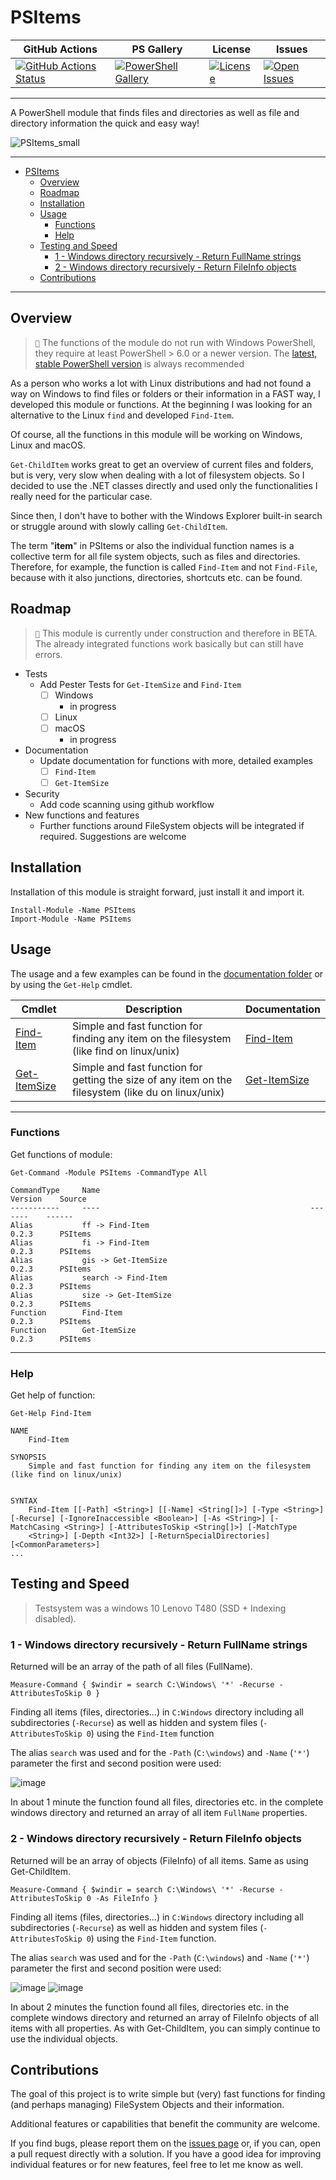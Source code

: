# PSItems

| GitHub Actions                                                         | PS Gallery                                          | License                              | Issues                            |
| ---------------------------------------------------------------------- | --------------------------------------------------- | ------------------------------------ | --------------------------------- |
| [![GitHub Actions Status][github-actions-badge]][github-actions-build] | [![PowerShell Gallery][psgallery-badge]][psgallery] | [![License][license-badge]][license] | [![Open Issues][issues-badge]][issues]  |

---

A PowerShell module that finds files and directories as well as file and directory information the quick and easy way!

![PSItems_small](https://user-images.githubusercontent.com/6794362/183587608-69d4adab-aeee-4f5f-8073-50685aa0c626.png)

---

- [PSItems](#psitems)
  - [Overview](#overview)
  - [Roadmap](#roadmap)
  - [Installation](#installation)
  - [Usage](#usage)
    - [Functions](#functions)
    - [Help](#help)
  - [Testing and Speed](#testing-and-speed)
    - [1 - Windows directory recursively - Return FullName strings](#1---windows-directory-recursively---return-fullname-strings)
    - [2 - Windows directory recursively - Return FileInfo objects](#2---windows-directory-recursively---return-fileinfo-objects)
  - [Contributions](#contributions)

---

## Overview

> ``📝`` The functions of the module do not run with Windows PowerShell, they require at least PowerShell > 6.0 or a newer version. The [latest, stable PowerShell version](https://github.com/PowerShell/PowerShell/releases) is always recommended

As a person who works a lot with Linux distributions and had not found a way on Windows to find files or folders or their information in a FAST way, I developed this module or functions.
At the beginning I was looking for an alternative to the Linux `find` and developed `Find-Item`.

Of course, all the functions in this module will be working on Windows, Linux and macOS.

`Get-ChildItem` works great to get an overview of current files and folders, but is very, very slow when dealing with a lot of filesystem objects.
So I decided to use the .NET classes directly and used only the functionalities I really need for the particular case.

Since then, I don't have to bother with the Windows Explorer built-in search or struggle around with slowly calling `Get-ChildItem`.

The term "**item**" in PSItems or also the individual function names is a collective term for all file system objects, such as files and directories.
Therefore, for example, the function is called `Find-Item` and not `Find-File`, because with it also junctions, directories, shortcuts etc. can be found.

## Roadmap

> ``📝`` This module is currently under construction and therefore in BETA. The already integrated functions work basically but can still have errors.

- Tests
  - Add Pester Tests for `Get-ItemSize` and `Find-Item`
    - [ ] Windows
      - in progress
    - [ ] Linux
    - [ ] macOS
      - in progress
- Documentation
  - Update documentation for functions with more, detailed examples
    - [ ] `Find-Item`
    - [ ] `Get-ItemSize`
- Security
  - Add code scanning using github workflow
- New functions and features
  - Further functions around FileSystem objects will be integrated if required. Suggestions are welcome

## Installation

Installation of this module is straight forward, just install it and import it.

```pwsh
Install-Module -Name PSItems
Import-Module -Name PSItems
```

## Usage

The usage and a few examples can be found in the [documentation folder](docs/en-US/) or by using the `Get-Help` cmdlet.

| Cmdlet                                            | Description                                                                                         | Documentation                                  |
| ------------------------------------------------- | --------------------------------------------------------------------------------------------------- | ---------------------------------------------- |
| [Find-Item](PSItems/Public/Find-Item.ps1)       | Simple and fast function for finding any item on the filesystem (like find on linux/unix)           | [Find-Item](docs/en-US/Find-Item.md)       |
| [Get-ItemSize](PSItems/Public/Get-ItemSize.ps1) | Simple and fast function for getting the size of any item on the filesystem (like du on linux/unix) | [Get-ItemSize](docs/en-US/Get-ItemSize.md) |

---

### Functions

Get functions of module:

```pwsh
Get-Command -Module PSItems -CommandType All
```

```pwsh
CommandType     Name                                               Version    Source
-----------     ----                                               -------    ------
Alias           ff -> Find-Item                                    0.2.3      PSItems
Alias           fi -> Find-Item                                    0.2.3      PSItems
Alias           gis -> Get-ItemSize                                0.2.3      PSItems
Alias           search -> Find-Item                                0.2.3      PSItems
Alias           size -> Get-ItemSize                               0.2.3      PSItems
Function        Find-Item                                          0.2.3      PSItems
Function        Get-ItemSize                                       0.2.3      PSItems
```

---

### Help

Get help of function:

```pwsh
Get-Help Find-Item
```

```pwsh
NAME
    Find-Item

SYNOPSIS
    Simple and fast function for finding any item on the filesystem (like find on linux/unix)


SYNTAX
    Find-Item [[-Path] <String>] [[-Name] <String[]>] [-Type <String>] [-Recurse] [-IgnoreInaccessible <Boolean>] [-As <String>] [-MatchCasing <String>] [-AttributesToSkip <String[]>] [-MatchType
    <String>] [-Depth <Int32>] [-ReturnSpecialDirectories] [<CommonParameters>]
...
```

## Testing and Speed

> Testsystem was a windows 10 Lenovo T480 (SSD + Indexing disabled).

### 1 - Windows directory recursively - Return FullName strings

Returned will be an array of the path of all files (FullName).

`Measure-Command { $windir = search C:\Windows\ '*' -Recurse -AttributesToSkip 0 }`

Finding all items (files, directories...) in `C:Windows` directory including all subdirectories (`-Recurse`) as well as hidden and system files (`-AttributesToSkip 0`) using the `Find-Item` function

The alias `search` was used and for the `-Path` (`C:\windows`) and `-Name` (`'*'`) parameter the first and second position were used:

![image](https://user-images.githubusercontent.com/6794362/183594261-2f14beb8-be96-4181-8719-1b95ff271e62.png)

In about 1 minute the function found all files, directories etc. in the complete windows directory and returned an array of all item `FullName` properties.

### 2 - Windows directory recursively - Return FileInfo objects

Returned will be an array of objects (FileInfo) of all items. Same as using Get-ChildItem.

`Measure-Command { $windir = search C:\Windows\ '*' -Recurse -AttributesToSkip 0 -As FileInfo }`

Finding all items (files, directories...) in `C:Windows` directory including all subdirectories (`-Recurse`) as well as hidden and system files (`-AttributesToSkip 0`) using the `Find-Item` function.

The alias `search` was used and for the `-Path` (`C:\windows`) and `-Name` (`'*'`) parameter the first and second position were used:

![image](https://user-images.githubusercontent.com/6794362/183596627-73995cca-a602-4ae7-9e75-8fe8b6d14d4a.png)
![image](https://user-images.githubusercontent.com/6794362/183596709-de8718c9-e361-4843-96f5-34e9677f840e.png)

In about 2 minutes the function found all files, directories etc. in the complete windows directory and returned an array of FileInfo objects of all items with all properties. As with Get-ChildItem, you can simply continue to use the individual objects.

## Contributions

The goal of this project is to write simple but (very) fast functions for finding (and perhaps managing) FileSystem Objects and their information.

Additional features or capabilities that benefit the community are welcome.

If you find bugs, please report them on the [issues page](https://github.com/eizedev/PSItems/issues) or, if you can, open a pull request directly with a solution.
If you have a good idea for improving individual features or for new features, feel free to let me know as well.

[github-actions-badge]: https://github.com/eizedev/PSItems/workflows/CI/badge.svg
[github-actions-build]: https://github.com/eizedev/PSItems/actions
[psgallery-badge]: https://img.shields.io/powershellgallery/dt/PSItems.svg
[psgallery]: https://www.powershellgallery.com/packages/PSItems
[license-badge]: https://img.shields.io/github/license/eizedev/PSItems.svg
[license]: https://www.powershellgallery.com/packages/PSItems
[issues-badge]: https://img.shields.io/github/issues-raw/eizedev/PSItems.svg
[issues]: https://github.com/eizedev/PSItems/issues
